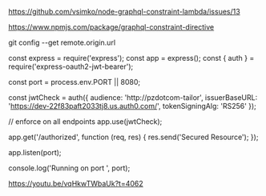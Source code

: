 https://github.com/vsimko/node-graphql-constraint-lambda/issues/13

https://www.npmjs.com/package/graphql-constraint-directive

git config --get remote.origin.url

const express = require('express');
const app = express();
const { auth } = require('express-oauth2-jwt-bearer');

const port = process.env.PORT || 8080;

const jwtCheck = auth({
audience: 'http://pzdotcom-tailor',
issuerBaseURL: 'https://dev-22f83paft2033tj8.us.auth0.com/',
tokenSigningAlg: 'RS256'
});

// enforce on all endpoints
app.use(jwtCheck);

app.get('/authorized', function (req, res) {
res.send('Secured Resource');
});

app.listen(port);

console.log('Running on port ', port);

https://youtu.be/vqHkwTWbaUk?t=4062
